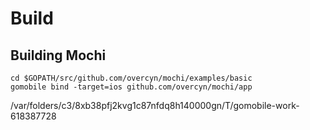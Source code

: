 # Build

## Building Mochi

    cd $GOPATH/src/github.com/overcyn/mochi/examples/basic
    gomobile bind -target=ios github.com/overcyn/mochi/app

/var/folders/c3/8xb38pfj2kvg1c87nfdq8h140000gn/T/gomobile-work-618387728